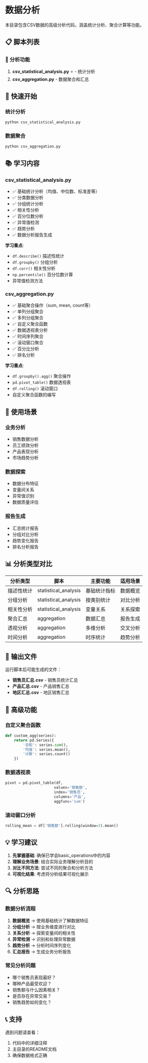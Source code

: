 # 数据分析

本目录包含CSV数据的高级分析代码，涵盖统计分析、聚合计算等功能。

## 📋 脚本列表

### 🎯 分析功能

1. **csv_statistical_analysis.py** ⭐ - 统计分析
2. **csv_aggregation.py** - 数据聚合和汇总

## 🚀 快速开始

### 统计分析
```bash
python csv_statistical_analysis.py
```

### 数据聚合
```bash
python csv_aggregation.py
```

## 📚 学习内容

### csv_statistical_analysis.py
- ✅ 基础统计分析（均值、中位数、标准差等）
- ✅ 分类数据分析
- ✅ 分组统计分析
- ✅ 相关性分析
- ✅ 百分位数分析
- ✅ 异常值检测
- ✅ 趋势分析
- ✅ 数据分析报告生成

**学习重点**:
- `df.describe()` 描述性统计
- `df.groupby()` 分组分析
- `df.corr()` 相关性分析
- `np.percentile()` 百分位数计算
- 异常值检测方法

### csv_aggregation.py
- ✅ 基础聚合操作（sum, mean, count等）
- ✅ 单列分组聚合
- ✅ 多列分组聚合
- ✅ 自定义聚合函数
- ✅ 数据透视表分析
- ✅ 时间序列聚合
- ✅ 滚动窗口聚合
- ✅ 百分比分析
- ✅ 排名分析

**学习重点**:
- `df.groupby().agg()` 聚合操作
- `pd.pivot_table()` 数据透视表
- `df.rolling()` 滚动窗口
- 自定义聚合函数的编写

## 🎯 使用场景

### 业务分析
- 销售数据分析
- 员工绩效分析
- 产品表现分析
- 市场趋势分析

### 数据探索
- 数据分布特征
- 变量间关系
- 异常值识别
- 数据质量评估

### 报告生成
- 汇总统计报告
- 分组对比分析
- 趋势变化报告
- 排名分析报告

## 📊 分析类型对比

| 分析类型 | 脚本 | 主要功能 | 适用场景 |
|---------|------|----------|----------|
| 描述性统计 | statistical_analysis | 基础统计指标 | 数据概览 |
| 分组分析 | statistical_analysis | 按类别统计 | 对比分析 |
| 相关性分析 | statistical_analysis | 变量关系 | 关系探索 |
| 聚合汇总 | aggregation | 数据汇总 | 报告生成 |
| 透视分析 | aggregation | 多维分析 | 交叉分析 |
| 时间分析 | aggregation | 时序统计 | 趋势分析 |

## 📁 输出文件

运行脚本后可能生成的文件：
- **销售员汇总.csv** - 销售员统计汇总
- **产品汇总.csv** - 产品销售汇总
- **地区汇总.csv** - 地区销售汇总

## 🔧 高级功能

### 自定义聚合函数
```python
def custom_agg(series):
    return pd.Series({
        '总和': series.sum(),
        '均值': series.mean(),
        '计数': series.count()
    })
```

### 数据透视表
```python
pivot = pd.pivot_table(df, 
                      values='销售额', 
                      index='销售员', 
                      columns='产品', 
                      aggfunc='sum')
```

### 滚动窗口分析
```python
rolling_mean = df['销售额'].rolling(window=3).mean()
```

## 💡 学习建议

1. **先掌握基础**: 确保已学会basic_operations中的内容
2. **理解业务场景**: 结合实际业务理解分析目的
3. **对比不同方法**: 尝试不同的聚合和分析方法
4. **可视化结果**: 考虑将分析结果可视化展示

## 🔍 分析思路

### 数据分析流程
1. **数据概览** → 使用基础统计了解数据特征
2. **分组分析** → 按业务维度进行对比
3. **关系分析** → 探索变量间的相关性
4. **异常检测** → 识别和处理异常数据
5. **趋势分析** → 分析时间序列变化
6. **汇总报告** → 生成业务分析报告

### 常见分析问题
- 哪个销售员表现最好？
- 哪种产品最受欢迎？
- 销售额与什么因素相关？
- 是否存在异常交易？
- 销售趋势如何变化？

## 📞 支持

遇到问题请查看：
1. 代码中的详细注释
2. 主目录的README文档
3. 确保数据格式正确